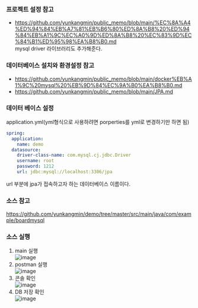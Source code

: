### 프로젝트 설정 참고
- https://github.com/yunkangmin/public_memo/blob/main/%EC%8A%A4%ED%94%84%EB%A7%81%EB%B6%80%ED%8A%B8%20%ED%94%84%EB%A1%9C%EC%A0%9D%ED%8A%B8%20%EC%83%9D%EC%84%B1%ED%95%98%EA%B8%B0.md  
mysql driver 라이브러리도 추가해준다. 


### 데이터베이스 설치와 환경설정 참고 
- https://github.com/yunkangmin/public_memo/blob/main/docker%EB%A1%9C%20mysql%20%EB%9D%84%EC%9A%B0%EA%B8%B0.md  
- https://github.com/yunkangmin/public_memo/blob/main/JPA.md  

### 데이터 베이스 설정
application.yml(yml형식으로 사용하려면 porperties를 yml로 변경하기만 하면 됨)
```yml
spring:
  application:
    name: demo
  datasource:
    driver-class-name: com.mysql.cj.jdbc.Driver
    username: root
    password: 1212
    url: jdbc:mysql://localhost:3306/jpa
```
url 부분에 jpa가 접속하고자 하는 데이터베이스 이름이다. 

### 소스 참고 
https://github.com/yunkangmin/demo/tree/master/src/main/java/com/example/boardmysql

### 소스 실행
1. main 실행  
![image](https://github.com/user-attachments/assets/a011cd95-c598-4a16-be96-560e579e3234)  
2. postman 실행  
![image](https://github.com/user-attachments/assets/63119707-a256-428e-bff2-a4b823123440)
3. 콘솔 확인  
![image](https://github.com/user-attachments/assets/8de48410-0330-466f-bfae-082742d6ab0c)
4. DB 저장 확인  
![image](https://github.com/user-attachments/assets/fb6b86ca-d478-4b0e-ad1c-17ccce5dec38)



















